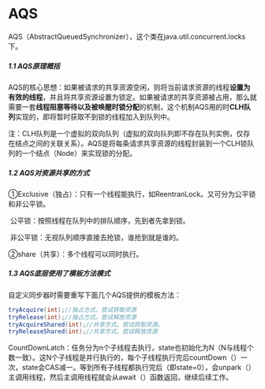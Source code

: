 # AQS

AQS（AbstractQueuedSynchronizer），这个类在java.util.concurrent.locks下。

##### 1.1 AQS原理概括

AQS的核心思想：如果被请求的共享资源空闲，则将当前请求资源的线程**设置为有效的线程**，并且将共享资源设置为锁定。如果被请求的共享资源被占用，那么就需要一套**线程阻塞等待以及被唤醒时锁分配**的机制，这个机制AQS用的时**CLH队列**实现的，即将暂时获取不到锁的线程加入到队列中。

​	注：CLH队列是一个虚拟的双向队列（虚拟的双向队列即不存在队列实例，仅存在结点之间的关联关系）。AQS是将每条请求共享资源的线程封装到一个CLH锁队列的一个结点（Node）来实现锁的分配。

##### 1.2 AQS对资源共享的方式

①Exclusive（独占）：只有一个线程能执行，如ReentranLock。又可分为公平锁和非公平锁。

​	公平锁：按照线程在队列中的排队顺序，先到者先拿到锁。

​	非公平锁：无视队列顺序直接去抢锁，谁抢到就是谁的。

②share（共享）：多个线程可以同时执行。

##### 1.3 AQS底层使用了模板方法模式

自定义同步器时需要重写下面几个AQS提供的模板方法：

```java
tryAcquire(int);//独占方式。尝试获取资源
tryRelease(int);//独占方式。尝试释放资源
tryAcquireShared(int);//共享方式。尝试获取资源。
tryReleaseShared(int);//共享方式。尝试释放资源
```

CountDownLatch：任务分为n个子线程去执行，state也初始化为N（N与线程个数一致）。这N个子线程是并行执行的，每个子线程执行完后countDown（）一次，state会CAS减一。等到所有子线程都执行完后（即state=0），会unpark（）主调用线程，然后主调用线程就会从await（）函数返回，继续后续工作。